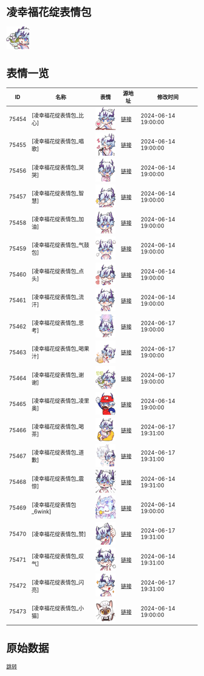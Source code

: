 # 凌幸福花绽表情包

<img src="./cover.png" height="60" alt="cover" />

# 表情一览

|ID|名称|表情|源地址|修改时间|
|----|----|----|----|----|
|75454|[凌幸福花绽表情包_比心]|<img src="./pic/075454_%5B凌幸福花绽表情包_比心%5D.png" height="60" alt="比心"/>|[链接](https://i0.hdslb.com/bfs/garb/4cc61335ef774803af59e1bfa6e0adcdc208a699.png)|2024-06-14 19:00:00|
|75455|[凌幸福花绽表情包_唱歌]|<img src="./pic/075455_%5B凌幸福花绽表情包_唱歌%5D.png" height="60" alt="唱歌"/>|[链接](https://i0.hdslb.com/bfs/garb/5ddf8c84f906410ff8cf6b9145294fe082d338de.png)|2024-06-14 19:00:00|
|75456|[凌幸福花绽表情包_哭哭]|<img src="./pic/075456_%5B凌幸福花绽表情包_哭哭%5D.png" height="60" alt="哭哭"/>|[链接](https://i0.hdslb.com/bfs/garb/1c3c3cb98f9c43bf1bdee8d1f385663d103807f6.png)|2024-06-14 19:00:00|
|75457|[凌幸福花绽表情包_智慧]|<img src="./pic/075457_%5B凌幸福花绽表情包_智慧%5D.png" height="60" alt="智慧"/>|[链接](https://i0.hdslb.com/bfs/garb/7ced8697506ae93ec16e76e446ce8eb19e270ec2.png)|2024-06-14 19:00:00|
|75458|[凌幸福花绽表情包_加油]|<img src="./pic/075458_%5B凌幸福花绽表情包_加油%5D.png" height="60" alt="加油"/>|[链接](https://i0.hdslb.com/bfs/garb/a565ea5fd353c22bd2e8367b486d41e9bb47afc8.png)|2024-06-14 19:00:00|
|75459|[凌幸福花绽表情包_气鼓包]|<img src="./pic/075459_%5B凌幸福花绽表情包_气鼓包%5D.png" height="60" alt="气鼓包"/>|[链接](https://i0.hdslb.com/bfs/garb/f8e5c4d6f52d3580c6383f872c80ea52d8d9a4f2.png)|2024-06-14 19:00:00|
|75460|[凌幸福花绽表情包_点头]|<img src="./pic/075460_%5B凌幸福花绽表情包_点头%5D.png" height="60" alt="点头"/>|[链接](https://i0.hdslb.com/bfs/garb/91ac6920b56be5bb5ff3542f366336613b01b627.png)|2024-06-14 19:00:00|
|75461|[凌幸福花绽表情包_流汗]|<img src="./pic/075461_%5B凌幸福花绽表情包_流汗%5D.png" height="60" alt="流汗"/>|[链接](https://i0.hdslb.com/bfs/garb/4ec10a35477cfabe93849acde41b458645244ca2.png)|2024-06-14 19:00:00|
|75462|[凌幸福花绽表情包_思考]|<img src="./pic/075462_%5B凌幸福花绽表情包_思考%5D.png" height="60" alt="思考"/>|[链接](https://i0.hdslb.com/bfs/garb/985d354f457d6bd2473262e4278ed45377737243.png)|2024-06-17 19:00:00|
|75463|[凌幸福花绽表情包_喝果汁]|<img src="./pic/075463_%5B凌幸福花绽表情包_喝果汁%5D.png" height="60" alt="喝果汁"/>|[链接](https://i0.hdslb.com/bfs/garb/529030043807d505f8ad18f054ef32ce57608e5b.png)|2024-06-17 19:00:00|
|75464|[凌幸福花绽表情包_谢谢]|<img src="./pic/075464_%5B凌幸福花绽表情包_谢谢%5D.png" height="60" alt="谢谢"/>|[链接](https://i0.hdslb.com/bfs/garb/7164dab10c1e4ca61d95bb430882666e7dc99be3.png)|2024-06-17 19:00:00|
|75465|[凌幸福花绽表情包_凌里奥]|<img src="./pic/075465_%5B凌幸福花绽表情包_凌里奥%5D.png" height="60" alt="凌里奥"/>|[链接](https://i0.hdslb.com/bfs/garb/ee5b00075ce8c002ff5bfa4cf3730e4067770de8.png)|2024-06-14 19:00:00|
|75466|[凌幸福花绽表情包_喝茶]|<img src="./pic/075466_%5B凌幸福花绽表情包_喝茶%5D.png" height="60" alt="喝茶"/>|[链接](https://i0.hdslb.com/bfs/garb/a86e789d426cb995872b89614553b2182945993a.png)|2024-06-17 19:31:00|
|75467|[凌幸福花绽表情包_道歉]|<img src="./pic/075467_%5B凌幸福花绽表情包_道歉%5D.png" height="60" alt="道歉"/>|[链接](https://i0.hdslb.com/bfs/garb/7b79cfb7e3c1f34a0fd1ada4755c9653a529b0e5.png)|2024-06-17 19:31:00|
|75468|[凌幸福花绽表情包_震惊]|<img src="./pic/075468_%5B凌幸福花绽表情包_震惊%5D.png" height="60" alt="震惊"/>|[链接](https://i0.hdslb.com/bfs/garb/19c710d6cd26c7774286fe0df2f250acc3ec0fa4.png)|2024-06-14 19:31:00|
|75469|[凌幸福花绽表情包_6wink]|<img src="./pic/075469_%5B凌幸福花绽表情包_6wink%5D.png" height="60" alt="6wink"/>|[链接](https://i0.hdslb.com/bfs/garb/6b45c338236444938334c22405d33cd8a5b42094.png)|2024-06-14 19:00:00|
|75470|[凌幸福花绽表情包_赞]|<img src="./pic/075470_%5B凌幸福花绽表情包_赞%5D.png" height="60" alt="赞"/>|[链接](https://i0.hdslb.com/bfs/garb/2a39816d6da3874e657250e0f03fec34ffc00b83.png)|2024-06-17 19:31:00|
|75471|[凌幸福花绽表情包_叹气]|<img src="./pic/075471_%5B凌幸福花绽表情包_叹气%5D.png" height="60" alt="叹气"/>|[链接](https://i0.hdslb.com/bfs/garb/e45bffc9a4b99247d511fea74180268d180d2a34.png)|2024-06-14 19:31:00|
|75472|[凌幸福花绽表情包_闪亮]|<img src="./pic/075472_%5B凌幸福花绽表情包_闪亮%5D.png" height="60" alt="闪亮"/>|[链接](https://i0.hdslb.com/bfs/garb/3b93dc0561e7eec6974feb7a19d596342f303897.png)|2024-06-17 19:31:00|
|75473|[凌幸福花绽表情包_小猫]|<img src="./pic/075473_%5B凌幸福花绽表情包_小猫%5D.png" height="60" alt="小猫"/>|[链接](https://i0.hdslb.com/bfs/garb/123070b249758edb6881960c84535442ec01ba05.png)|2024-06-14 19:00:00|

# 原始数据

[跳转](./raw.json)

